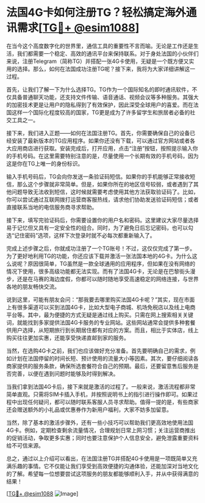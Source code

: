 # 法国4G卡如何注册TG？轻松搞定海外通讯需求[[TG💪+ @esim1088](https://t.me/s/esim1088)]

在当今这个高度数字化的世界里，通信工具的重要性不言而喻。无论是工作还是生活，我们都需要一个稳定、高效的通讯平台来保持联系。对于身处法国的小伙伴们来说，注册Telegram（简称TG）并搭配一张4G卡使用，无疑是一个既方便又实用的选择。那么，如何在法国成功注册TG呢？接下来，我将为大家详细讲解这一过程。

首先，让我们了解一下为什么选择TG。TG作为一个国际知名的即时通讯软件，不仅具备普通聊天功能，还支持文件传输、语音通话、视频会议等多种服务。其强大的加密技术更是让用户的隐私得到了有效保护，因此深受全球用户的喜爱。而在法国这样一个国际化程度较高的国家，TG更是成为了许多留学生和旅居者必备的社交工具之一。

接下来，我们进入正题——如何在法国注册TG。首先，你需要确保自己的设备已经安装了最新版本的TG应用程序。如果你还没有下载，可以通过官方网站或者各大应用商店进行获取。安装完成后，打开应用，点击“注册”按钮，按照提示输入你的手机号码。在这里需要特别注意的是，尽量使用一个长期有效的手机号码，因为这是你在TG上唯一的身份标识。

输入手机号码后，TG会向你发送一条验证码短信。如果你的手机能够正常接收短信，那么这个步骤就非常简单。但是，如果你所在的地区信号较弱，或者遇到了其他问题导致无法收到短信，这时候就需要考虑使用其他方法获取验证码了。比如，你可以尝试通过互联网拨打运营商客服热线，请求他们协助发送验证码短信；或者直接联系当地的电信服务商寻求帮助。

接下来，填写完验证码后，你需要设置你的用户名和密码。这里建议大家尽量选择易于记忆但又具有一定安全性的组合。同时，为了避免日后忘记密码，也可以勾选“记住密码”选项，这样下次登录时就不必每次都重新输入了。

完成上述步骤之后，你就成功注册了一个TG账号！不过，这仅仅完成了第一步。为了更好地利用TG的功能，你还应该下载并激活一张法国本地的4G卡。为什么这么说呢？原因很简单，TG虽然是一款全球通用的应用程序，但如果在没有网络的情况下使用，很多高级功能都无法实现。而有了法国4G卡，无论是在巴黎街头漫步，还是在马赛的海边度假，你都可以随时随地享受高速稳定的网络连接，与世界各地的朋友畅快交流。

说到这里，可能有朋友会问：“那我要去哪里购买法国4G卡呢？”其实，现在市面上有很多渠道可以买到法国4G卡，比如大型电子商城、机场免税店以及线上电商平台等。其中，最为便捷的方式无疑是通过线上购买。只需在网上搜索相关关键词，就能找到多家提供法国4G卡服务的专业网站。这些网站通常会提供多种套餐供用户选择，从短期旅行到长期居住都有对应的方案。而且，相比于实体店，线上购买往往更加实惠，还能享受快递直邮到家的服务。

当然，在选购4G卡之前，我们也应该做好充分准备。首先要明确自己的需求，例如计划在法国停留的时间长短、预计使用的流量大小等因素。其次，要仔细阅读各商家提供的服务条款，确保所选套餐符合自己的预期。最后，还要留意售后服务是否完善，以便在遇到问题时能够及时得到解决。

当我们拿到法国4G卡后，接下来就是激活的过程了。一般来说，激活流程都非常简单直观。只需将SIM卡插入手机，并按照说明书上的指引进行操作即可。如果过程中出现任何疑问，都可以随时联系客服人员寻求帮助。值得一提的是，有些商家还会赠送额外的小礼品或优惠券作为新用户福利，大家不妨多加留意。

当然，除了基本的激活步骤外，还有一些小技巧可以帮助我们更高效地使用法国4G卡。例如，定期检查剩余流量情况，合理规划日常上网习惯；关注运营商推出的促销活动，争取更多实惠；同时也要注意保护个人信息安全，避免泄露重要资料给不可信来源。

总之，通过以上介绍可以看出，在法国注册TG并搭配4G卡使用是一项既简单又充满乐趣的事情。它不仅能让我们享受到高效便捷的沟通体验，还能加深对当地文化的了解。希望每一位想要尝试这项服务的朋友都能够顺利入手，并从中获得满意的结果！

[[TG💪+ @esim1088](https://t.me/s/esim1088) ![Image](https://i.postimg.cc/4NQfJmqS/Snipaste-2025-05-13-00-14-12.png)]